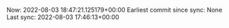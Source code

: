 Now: 2022-08-03 18:47:21.125179+00:00 Earliest commit since sync: None Last sync: 2022-08-03 17:46:13+00:00
